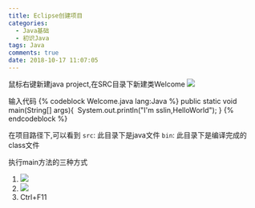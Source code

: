 ```yaml
---
title: Eclipse创建项目
categories:
  - Java基础
  - 初识Java
tags: Java
comments: true
date: 2018-10-17 11:07:05
---
```

鼠标右键新建java project,在SRC目录下新建类Welcome
![](https://javabasics-1257838768.cos.ap-beijing.myqcloud.com/%E5%88%9D%E8%AF%86Java/Eclipse%E5%88%9B%E5%BB%BA%E9%A1%B9%E7%9B%AE/NEW.PNG)

输入代码
{% codeblock Welcome.java lang:Java %}
public static void main(String[] args){
​		System.out.println("I'm sslin,HelloWorld");
}
{% endcodeblock %}

在项目路径下,可以看到
`src`: 此目录下是java文件
`bin`: 此目录下是编译完成的class文件

执行main方法的三种方式
1. ![](https://javabasics-1257838768.cos.ap-beijing.myqcloud.com/%E5%88%9D%E8%AF%86Java/Eclipse%E5%88%9B%E5%BB%BA%E9%A1%B9%E7%9B%AE/%E6%96%B9%E5%BC%8F1.PNG)
2. ![](https://javabasics-1257838768.cos.ap-beijing.myqcloud.com/%E5%88%9D%E8%AF%86Java/Eclipse%E5%88%9B%E5%BB%BA%E9%A1%B9%E7%9B%AE/%E6%96%B9%E5%BC%8F2.PNG)
3. Ctrl+F11